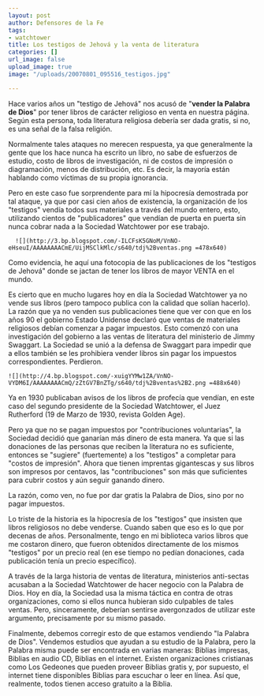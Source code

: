 ```yaml
---
layout: post
author: Defensores de la Fe
tags:
- watchtower
title: Los testigos de Jehová y la venta de literatura
categories: []
url_image: false
upload_image: true
image: "/uploads/20070801_095516_testigos.jpg"

---
```

Hace varios años un "testigo de Jehová" nos acusó de "**vender la Palabra de Dios**" por tener libros de carácter religioso en venta en nuestra página. Según esta persona, toda literatura religiosa debería ser dada gratis, si no, es una señal de la falsa religión.  
  
Normalmente tales ataques no merecen respuesta, ya que generalmente la gente que los hace nunca ha escrito un libro, no sabe de esfuerzos de estudio, costo de libros de investigación, ni de costos de impresión o diagramación, menos de distribución, etc. Es decir, la mayoría están hablando como víctimas de su propia ignorancia.  
  
Pero en este caso fue sorprendente para mí la hipocresía demostrada por tal ataque, ya que por casi cien años de existencia, la organización de los "testigos" vendía todos sus materiales a través del mundo entero, esto, utilizando cientos de "publicadores" que vendían de puerta en puerta sin nunca cobrar nada a la Sociedad Watchtower por ese trabajo.

      ![](http://3.bp.blogspot.com/-ILCFsK5GNoM/VnNO-eHseuI/AAAAAAAACmE/UijMSClkMlc/s640/tdj%2Bventas.png =478x640)

Como evidencia, he aquí una fotocopia de las publicaciones de los "testigos de Jehová" donde se jactan de tener los libros de mayor VENTA en el mundo.  
  
Es cierto que en mucho lugares hoy en día la Sociedad Watchtower ya no vende sus libros (pero tampoco publica con la calidad que solían hacerlo). La razón que ya no venden sus publicaciones tiene que ver con que en los años 90 el gobierno Estado Unidense declaró que ventas de materiales religiosos debían comenzar a pagar impuestos. Esto comenzó con una investigación del gobierno a las ventas de literatura del ministerio de Jimmy Swaggart. La Sociedad se unió a la defensa de Swaggart para impedir que a ellos también se les prohibiera vender libros sin pagar los impuestos correspondientes. Perdieron.

    ![](http://4.bp.blogspot.com/-xuigYYMw1ZA/VnNO-VYDM6I/AAAAAAAACmQ/zZtGV7BnZTg/s640/tdj%2Bventas%2B2.png =488x640)

Ya en 1930 publicaban avisos de los libros de profecía que vendían, en este caso del segundo presidente de la Sociedad Watchtower, el Juez Rutherford (19 de Marzo de 1930, revista Golden Age).

Pero ya que no se pagan impuestos por "contribuciones voluntarias", la Sociedad decidió que ganarían más dinero de esta manera. Ya que si las donaciones de las personas que reciben la literatura no es suficiente, entonces se "sugiere" (fuertemente) a los "testigos" a completar para "costos de impresión". Ahora que tienen imprentas gigantescas y sus libros son impresos por centavos, las "contribuciones" son más que suficientes para cubrir costos y aún seguir ganando dinero.  
  
La razón, como ven, no fue por dar gratis la Palabra de Dios, sino por no pagar impuestos.

Lo triste de la historia es la hipocresía de los "testigos" que insisten que libros religiosos no debe venderse. Cuando saben que eso es lo que por decenas de años. Personalmente, tengo en mi biblioteca varios libros que me costaron dinero, que fueron obtenidos directamente de los mismos "testigos" por un precio real (en ese tiempo no pedían donaciones, cada publicación tenía un precio específico).  
  
A través de la larga historia de ventas de literatura, ministerios anti-sectas acusaban a la Sociedad Watchtower de hacer negocio con la Palabra de Dios. Hoy en día, la Sociedad usa la misma táctica en contra de otras organizaciones, como si ellos nunca hubieran sido culpables de tales ventas. Pero, sinceramente, deberían sentirse avergonzados de utilizar este argumento, precisamente por su mismo pasado.  
  
Finalmente, debemos corregir esto de que estamos vendiendo "la Palabra de Dios". Vendemos estudios que ayudan a su estudio de la Palabra, pero la Palabra misma puede ser encontrada en varias maneras: Biblias impresas, Biblias en audio CD, Biblias en el internet. Existen organizaciones cristianas como Los Gedeones que pueden proveer Biblias gratis y, por supuesto, el internet tiene disponibles Biblias para escuchar o leer en línea. Así que, realmente, todos tienen acceso gratuito a la Biblia.